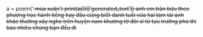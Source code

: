 a = poem('<s> mùa xuân')
print(a[0]['generated_text'])
<s> anh em trân bửu theo phương học hành 
 tiếng hay đâu cũng biết danh 
 tuổi vừa hai tám tài anh khác thường 
 xảy nghe trên huyện nam khương 
 tờ đòi sĩ tử tựu trường phú thi 
 bao nhiêu chúng bạn đều đi
